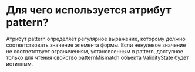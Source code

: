 # Для чего используется атрибут pattern?

Атрибут pattern определяет регулярное выражение, которому должно соответствовать значение элемента формы. Если ненулевое значение не соответствует ограничениям, установленным в pattern, доступное только для чтения свойство patternMismatch объекта ValidityState будет истинным.
